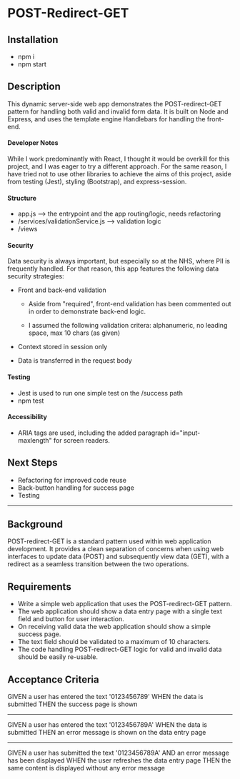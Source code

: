 # POST-Redirect-GET

## Installation

-   npm i
-   npm start

## Description

This dynamic server-side web app demonstrates the POST-redirect-GET pattern for handling both valid and invalid form data. It is built on Node and Express, and uses the template engine Handlebars for handling the front-end.

#### Developer Notes

While I work predominantly with React, I thought it would be overkill for this project, and I was eager to try a different approach. For the same reason, I have tried not to use other libraries to achieve the aims of this project, aside from testing (Jest), styling (Bootstrap), and express-session.

#### Structure

-   app.js --> the entrypoint and the app routing/logic, needs refactoring
-   /services/validationService.js --> validation logic
-   /views

#### Security

Data security is always important, but especially so at the NHS, where PII is frequently handled. For that reason, this app features the following data security strategies:

-   Front and back-end validation

    -   Aside from "required", front-end validation has been commented out in order to demonstrate back-end logic.

    -   I assumed the following validation critera: alphanumeric, no leading space, max 10 chars (as given)

-   Context stored in session only
-   Data is transferred in the request body

#### Testing

-   Jest is used to run one simple test on the /success path
-   npm test

#### Accessibility

-   ARIA tags are used, including the added paragraph id="input-maxlength" for screen readers.

## Next Steps

-   Refactoring for improved code reuse
-   Back-button handling for success page
-   Testing

---

## Background

POST-redirect-GET is a standard pattern used within web application development. It provides a clean separation of concerns when using web
interfaces to update data (POST) and subsequently view data (GET), with a redirect as a seamless transition between the two operations.

## Requirements

-   Write a simple web application that uses the POST-redirect-GET pattern.
-   The web application should show a data entry page with a single text field and button for user interaction.
-   On receiving valid data the web application should show a simple success page.
-   The text field should be validated to a maximum of 10 characters.
-   The code handling POST-redirect-GET logic for valid and invalid data should be easily re-usable.

## Acceptance Criteria

GIVEN a user has entered the text '0123456789'
WHEN the data is submitted
THEN the success page is shown

---

GIVEN a user has entered the text '0123456789A'
WHEN the data is submitted
THEN an error message is shown on the data entry page

---

GIVEN a user has submitted the text '0123456789A'
AND an error message has been displayed
WHEN the user refreshes the data entry page
THEN the same content is displayed without any error message
